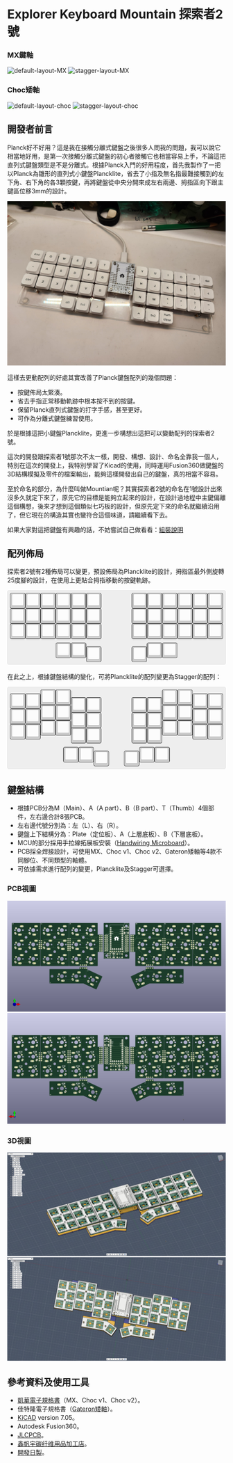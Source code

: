 # Explorer Keyboard Mountain 探索者2號

### MX鍵軸 

![default-layout-MX]()
![stagger-layout-MX]()

### Choc矮軸

![default-layout-choc]()
![stagger-layout-choc]()

## 開發者前言

Planck好不好用？這是我在接觸分離式鍵盤之後很多人問我的問題，我可以說它相當地好用，是第一次接觸分離式鍵盤的初心者接觸它也相當容易上手，不論這把直列式鍵盤類型是不是分離式。根據Planck入門的好用程度，首先我製作了一把以Planck為雛形的直列式小鍵盤Plancklite，省去了小指及無名指最難接觸到的左下角、右下角的各3顆按鍵，再將鍵盤從中央分開來成左右兩邊、拇指區向下跟主鍵區位移3mm的設計。

![plancklite](pic/plancklite.jpg)

這樣去更動配列的好處其實改善了Planck鍵盤配列的幾個問題：

- 按鍵佈局太緊湊。
- 省去手指正常移動軌跡中根本按不到的按鍵。
- 保留Planck直列式鍵盤的打字手感，甚至更好。
- 可作為分離式鍵盤練習使用。

於是根據這把小鍵盤Plancklite，更進一步構想出這把可以變動配列的探索者2號。

這次的開發跟探索者1號那次不太一樣，開發、構想、設計、命名全靠我一個人，特別在這次的開發上，我特別學習了Kicad的使用，同時運用Fusion360做鍵盤的3D結構模擬及零件的檔案輸出，能夠這樣開發出自己的鍵盤，真的相當不容易。

至於命名的部分，為什麼叫做Mountian呢？其實探索者2號的命名在1號設計出來沒多久就定下來了，原先它的目標是能夠立起來的設計，在設計過地程中主鍵偏離這個構想，後來才想到這個類似七巧板的設計，但原先定下來的命名就繼續沿用了，但它現在的構造其實也蠻符合這個味道，請繼續看下去。

如果大家對這把鍵盤有興趣的話，不妨嘗試自己做看看：[組裝說明](guide.md)

## 配列佈局

探索者2號有2種佈局可以變更，預設佈局為Plancklite的設計，拇指區最外側旋轉25度腳的設計，在使用上更貼合拇指移動的按鍵軌跡。

![Plancklite](pic/layout-default.png)

在此之上，根據鍵盤結構的變化，可將Plancklite的配列變更為Stagger的配列：

![mountain](pic/layout-stagger.png)

## 鍵盤結構


- 根據PCB分為M（Main）、A（A part）、B（B part）、T（Thumb）4個部件，左右邊合計8張PCB。
- 左右邊代號分別為：左（L）、右（R）。
- 鍵盤上下結構分為：Plate（定位板）、A（上層底板）、B（下層底板）。
- MCU的部分採用手拉線拓展板安裝（[Handwiring Microboard](https://github.com/DreaM117er/Handwiring-Microboard)）。
- PCB採全焊接設計，可使用MX、Choc v1、Choc v2、Gateron矮軸等4款不同腳位、不同類型的軸體。
- 可依據需求進行配列的變更，Plancklite及Stagger可選擇。

### PCB視圖

![PCB-F](pic/pcb-layout-front.png)
![PCB-B](pic/pcb-layout-back.png)

### 3D視圖

![default](pic/fusion360-layout-default.png)
![stagger](pic/fusion360-layout-stagger.png)

## 參考資料及使用工具

- [凱華電子規格書](https://www.kailh.net/pages/product-datasheet)（MX、Choc v1、Choc v2）。
- 佳特隆電子規格書（[Gateron矮軸](https://www.gateron.co/products/gateron-low-profile-mechanical-switch-set)）。
- [KiCAD](https://www.kicad.org/) version 7.05。
- Autodesk Fusion360。
- [JLCPCB](https://jlcpcb.com/)。
- [鑫帆宇碳纤维用品加工店](https://shop73091441.taobao.com/?spm=a1z10.1-c-s.0.0.3530f19cYKPwZf)。
- [開發日製](log.md)。